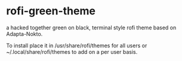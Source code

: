 # rofi-green-theme
a hacked together green on black, terminal style rofi theme based on Adapta-Nokto.

To install place it in /usr/share/rofi/themes for all users or ~/.local/share/rofi/themes to add on a per user basis.
